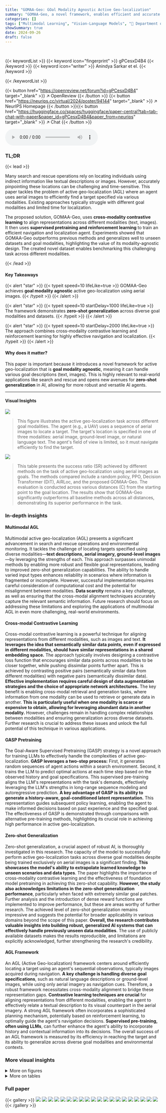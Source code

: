 ```yaml
---
title: "GOMAA-Geo: GOal Modality Agnostic Active Geo-localization"
summary: "GOMAA-Geo, a novel framework, enables efficient and accurate goal localization using aerial imagery, regardless of goal description modality (text or images), demonstrating impressive zero-shot genera..."
categories: []
tags: ["Multimodal Learning", "Vision-Language Models", "🏢 Department of Computer Science and Engineering, Washington University in St. Louis",]
showSummary: true
date: 2024-09-26
draft: false
---
```


<br>

{{< keywordList >}}
{{< keyword icon="fingerprint" >}} gPCesxD4B4 {{< /keyword >}}
{{< keyword icon="writer" >}} Anindya Sarkar et el. {{< /keyword >}}
 
{{< /keywordList >}}

{{< button href="https://openreview.net/forum?id=gPCesxD4B4" target="_blank" >}}
↗ OpenReview
{{< /button >}}
{{< button href="https://neurips.cc/virtual/2024/poster/94144" target="_blank" >}}
↗ NeurIPS Homepage
{{< /button >}}{{< button href="https://huggingface.co/spaces/huggingface/paper-central?tab=tab-chat-with-paper&paper_id=gPCesxD4B4&paper_from=neurips" target="_blank" >}}
↗ Chat
{{< /button >}}



<audio controls>
    <source src="https://ai-paper-reviewer.com/gPCesxD4B4/podcast.wav" type="audio/wav">
    Your browser does not support the audio element.
</audio>


### TL;DR


{{< lead >}}

Many search and rescue operations rely on locating individuals using indirect information like textual descriptions or images.  However, accurately pinpointing these locations can be challenging and time-sensitive. This paper tackles the problem of active geo-localization (AGL) where an agent uses aerial images to efficiently find a target specified via various modalities. Existing approaches typically struggle with different goal modalities and limited time for localization.

The proposed solution, GOMAA-Geo, uses **cross-modality contrastive learning** to align representations across different modalities (text, images).  It then uses **supervised pretraining and reinforcement learning** to train an efficient navigation and localization agent.  Experiments showed that GOMAA-Geo outperforms previous methods and generalizes well to unseen datasets and goal modalities, highlighting the value of its modality-agnostic design.  The created novel dataset enables benchmarking this challenging task across different modalities.

{{< /lead >}}


#### Key Takeaways

{{< alert "star" >}}
{{< typeit speed=10 lifeLike=true >}} GOMAA-Geo achieves **goal modality agnostic** active geo-localization using aerial images. {{< /typeit >}}
{{< /alert >}}

{{< alert "star" >}}
{{< typeit speed=10 startDelay=1000 lifeLike=true >}} The framework demonstrates **zero-shot generalization** across diverse goal modalities and datasets. {{< /typeit >}}
{{< /alert >}}

{{< alert "star" >}}
{{< typeit speed=10 startDelay=2000 lifeLike=true >}} The approach combines cross-modality contrastive learning and reinforcement learning for highly effective navigation and localization. {{< /typeit >}}
{{< /alert >}}

#### Why does it matter?
This paper is important because it introduces a novel framework for active geo-localization that is **goal modality agnostic**, meaning it can handle various goal descriptions (text, images). This is highly relevant to real-world applications like search and rescue and opens new avenues for **zero-shot generalization** in AI, allowing for more robust and versatile AI agents.

------
#### Visual Insights



![](https://ai-paper-reviewer.com/gPCesxD4B4/figures_2_1.jpg)

> This figure illustrates the active geo-localization task across different goal modalities.  The agent (e.g., a UAV) uses a sequence of aerial images to locate a target. The target's location is specified in one of three modalities: aerial image, ground-level image, or natural language text.  The agent's field of view is limited, so it must navigate efficiently to find the target.





![](https://ai-paper-reviewer.com/gPCesxD4B4/tables_6_1.jpg)

> This table presents the success ratio (SR) achieved by different methods on the task of active geo-localization using aerial images as goals.  The methods compared include a random policy, PPO, Decision Transformer (DiT), AiRLoc, and the proposed GOMAA-Geo. The evaluation is conducted across various distances (C) from the starting point to the goal location.  The results show that GOMAA-Geo significantly outperforms all baseline methods across all distances, demonstrating its superior performance in the task.





### In-depth insights


#### Multimodal AGL
Multimodal active geo-localization (AGL) presents a significant advancement in search and rescue operations and environmental monitoring.  It tackles the challenge of locating targets specified using diverse modalities—**text descriptions, aerial imagery, ground-level images**—by leveraging the strengths of each. This approach surpasses unimodal methods by enabling more robust and flexible goal representations, leading to improved zero-shot generalization capabilities. The ability to handle varied input types enhances reliability in scenarios where information is fragmented or incomplete.  However, successful implementation requires careful consideration of computational cost and the potential for misalignment between modalities. **Data scarcity** remains a key challenge, as well as ensuring that the cross-modal alignment techniques accurately capture the relevant semantic information. Future research should focus on addressing these limitations and exploring the applications of multimodal AGL in even more challenging, real-world environments.

#### Cross-modal Contrastive Learning
Cross-modal contrastive learning is a powerful technique for aligning representations from different modalities, such as images and text.  **It leverages the idea that semantically similar data points, even if expressed in different modalities, should have similar representations in a shared embedding space.** The approach typically involves designing a contrastive loss function that encourages similar data points across modalities to be closer together, while pushing dissimilar points further apart. This is achieved by contrasting positive pairs (semantically similar data from different modalities) with negative pairs (semantically dissimilar data).  **Effective implementation requires careful design of data augmentation strategies and the choice of appropriate network architectures.** The key benefit is enabling cross-modal retrieval and generation tasks, where information from one modality can be used to retrieve or generate data in another. **This is particularly useful when one modality is scarce or expensive to obtain, allowing for leveraging abundant data in another modality.**  However, challenges remain in handling complex relationships between modalities and ensuring generalization across diverse datasets.  Further research is crucial to address these issues and unlock the full potential of this technique in various applications.

#### GASP Pretraining
The Goal-Aware Supervised Pretraining (GASP) strategy is a novel approach for training LLMs to effectively handle the complexities of active geo-localization.  **GASP leverages a two-step process:** First, it generates random sequences of agent actions within a search environment. Second, it trains the LLM to predict optimal actions at each time step based on the observed history and goal specifications. This supervised pre-training aligns the LLM's representations with the task's demands, effectively leveraging the LLM's strengths in long-range sequence modeling and autoregressive prediction.  **A key advantage of GASP is its ability to generate a history-aware, goal-conditioned latent representation.**  This representation guides subsequent policy learning, enabling the agent to make informed decisions based on past experience and the specified goal. The effectiveness of GASP is demonstrated through comparisons with alternative pre-training methods, highlighting its crucial role in achieving high performance in active geo-localization.

#### Zero-shot Generalization
Zero-shot generalization, a crucial aspect of robust AI, is thoroughly investigated in this research. The capacity of the model to successfully perform active geo-localization tasks across diverse goal modalities despite being trained exclusively on aerial images is a significant finding. **This showcases the model's ability to extrapolate learned knowledge to unseen scenarios and data types**.  The paper highlights the importance of cross-modality contrastive learning and the effectiveness of foundation model pretraining in achieving this zero-shot capability.  **However, the study also acknowledges limitations in the zero-shot generalization performance**, particularly when faced with extremely similar goal patches.  Further analysis and the introduction of dense reward functions are implemented to improve performance, but these are areas worthy of further research.  The achieved level of zero-shot generalization remains impressive and suggests the potential for broader applicability in various domains beyond the scope of this paper. **Overall, the research contributes valuable insights into building robust, generalized AI systems that can effectively handle previously unseen data modalities**. The use of publicly available datasets makes the results reproducible, and limitations are explicitly acknowledged, further strengthening the research's credibility.

#### AGL Framework
An AGL (Active Geo-localization) framework centers around efficiently locating a target using an agent's sequential observations, typically images acquired during navigation.  **A key challenge is handling diverse goal specifications**, such as natural language descriptions or ground-level images, while using only aerial imagery as navigation cues.  Therefore, a robust framework necessitates cross-modality alignment to bridge these representation gaps. **Contrastive learning techniques are crucial** for aligning representations from different modalities, enabling the agent to effectively relate a textual description to its visual counterpart in the aerial imagery.  A strong AGL framework often incorporates a sophisticated planning mechanism, potentially based on reinforcement learning, to optimally guide the agent's navigation decisions. **Supervised pre-training, often using LLMs**, can further enhance the agent's ability to incorporate history and contextual information into its decisions.  The overall success of an AGL framework is measured by its efficiency in reaching the target and its ability to generalize across diverse goal modalities and environmental contexts.


### More visual insights

<details>
<summary>More on figures
</summary>


![](https://ai-paper-reviewer.com/gPCesxD4B4/figures_3_1.jpg)

> This figure illustrates the Goal-Aware Supervised Pretraining (GASP) strategy used to pretrain Large Language Models (LLMs) for the Goal-Conditioned Partially Observable Markov Decision Process (GC-POMDP) problem of active geo-localization.  The GASP strategy involves two steps: 1) generating a random trajectory using a random policy, and 2) training the LLM to predict the next best action at each step based on the entire history. The LLM uses a CLIP-based Multi-Modal Feature Extractor (CLIP-MMFE) to process aerial image observations.  The training objective is to minimize the cross-entropy loss between the LLM's predicted actions and a set of optimal actions. The figure shows the input embeddings to the LLM, the LLM architecture, and the cross-entropy loss function.


![](https://ai-paper-reviewer.com/gPCesxD4B4/figures_5_1.jpg)

> This figure shows the GOMAA-Geo framework's architecture, illustrating how it handles different goal modalities (aerial, ground-level images, and text) to achieve active geo-localization. The process begins with the CLIP-MMFE which handles the different modalities by aligning their representations. The aligned representations are then fed into an LLM, which predicts an action based on the history of observed states and actions. Finally, an actor-critic network refines the action selection, considering the current state and the goal.


![](https://ai-paper-reviewer.com/gPCesxD4B4/figures_7_1.jpg)

> This figure illustrates the active geo-localization task across different modalities. The agent, using only sequential observations of aerial images, needs to find the goal which can be specified using various modalities such as aerial images, ground level images, or natural language descriptions. The agent can only observe a small part of the search area at each time step.


![](https://ai-paper-reviewer.com/gPCesxD4B4/figures_8_1.jpg)

> The figure showcases four different exploration strategies used by GOMAA-Geo to reach a goal, categorized by different goal modalities. The first column demonstrates an argmax policy, which always selects the action with the highest probability of success, thus resulting in a deterministic path. The remaining columns illustrate stochastic policies, introducing randomness in action selection, leading to four distinct but successful trajectories.


![](https://ai-paper-reviewer.com/gPCesxD4B4/figures_8_2.jpg)

> This figure illustrates the task of active geo-localization. An agent (like a UAV) needs to find a target within a search area using only a sequence of partial aerial views (limited field of view).  The goal can be described in multiple ways: as an aerial image, a ground-level image, or natural language. The agent must efficiently use the sequence of observations to find the goal as quickly as possible.


![](https://ai-paper-reviewer.com/gPCesxD4B4/figures_9_1.jpg)

> This figure shows four example scenarios of GOMAA-Geo's exploration behavior using both stochastic and argmax policies across different goal modalities. In each scenario, the agent starts at the same location and attempts to reach the goal. The stochastic policy is shown in different colors for multiple trials (different colored lines) to show the variability introduced by its probabilistic action selection.  The argmax policy, in contrast, always chooses the most probable action at each step, resulting in a more direct path to the goal. The figure aims to illustrate how different policy choices lead to different exploration patterns, even when the underlying model and goal are the same.


![](https://ai-paper-reviewer.com/gPCesxD4B4/figures_14_1.jpg)

> This figure illustrates the active geo-localization task across different modalities. An agent (e.g., a UAV) must locate a goal within a search area using only sequential observations of aerial sub-images.  The goal is specified in one of several modalities (natural language, ground-level image, or aerial image), but its exact location (pg) within the search area is unknown. The agent can move to different positions (pt) within the area.  The challenge is to efficiently find the goal (pt = pg) with limited localization time.  The figure visually represents the task with three examples: a ground-level image, an aerial image, and natural language text, all indicating a distinct goal.


![](https://ai-paper-reviewer.com/gPCesxD4B4/figures_14_2.jpg)

> This figure shows four different trials of the GOMAA-Geo model exploring a search area to find a goal.  The goal is specified in three different modalities: an image, a textual description, and an aerial image.  The red line shows the optimal path taken by the argmax policy. The other lines depict alternative paths taken by the stochastic policy in four different runs.  The figure demonstrates the agent's ability to successfully locate the goal in all three modalities using the minimum number of steps.


![](https://ai-paper-reviewer.com/gPCesxD4B4/figures_15_1.jpg)

> This figure visualizes how the GOMAA-Geo agent explores the environment to reach a goal specified in different modalities (text, ground-level image, aerial image). The figure shows four different stochastic policy trials and one argmax policy trial.  The stochastic policy demonstrates the agent's ability to explore probabilistically, while the argmax policy represents the most likely path based on the learned model's predictions. The visualization helps understand the agent's decision-making process across various goal modalities.


![](https://ai-paper-reviewer.com/gPCesxD4B4/figures_15_2.jpg)

> This figure showcases four different exploration trajectories generated by the GOMAA-Geo agent using a stochastic policy (trials 1-4) and a deterministic argmax policy. Each trajectory shows the path taken by the agent (indicated by different colored lines) to reach the goal, starting from the same initial point.  All four stochastic policy runs and the argmax policy run successfully reach the goal.  The figure demonstrates the agent's ability to find a successful route to the goal, even when using a stochastic policy that introduces randomness into the action selection process. This highlights the robustness of the GOMAA-Geo method.


![](https://ai-paper-reviewer.com/gPCesxD4B4/figures_16_1.jpg)

> This figure visualizes the exploration trajectories generated by GOMAA-Geo's stochastic and argmax policies for a specific start and goal pair. The stochastic policy selects actions probabilistically, while the argmax policy chooses the action with the highest probability.  The figure demonstrates the different exploration paths taken by the agent in multiple trials using the stochastic policy and contrasts them with the more direct, deterministic path of the argmax policy. This illustrates the exploration-exploitation trade-off inherent in reinforcement learning agents and how a stochastic policy can lead to discovering alternative, potentially more efficient, paths to the goal.


![](https://ai-paper-reviewer.com/gPCesxD4B4/figures_16_2.jpg)

> This figure illustrates the task of active geo-localization with goals specified in different modalities (aerial image, ground-level image, natural language description).  An agent (e.g., a UAV) uses a sequence of aerial images to locate a goal. The agent's field of view is limited (as shown by the grid overlay), and it must navigate efficiently to the goal. The goal is only partially observed through the agent's limited view.


![](https://ai-paper-reviewer.com/gPCesxD4B4/figures_17_1.jpg)

> This figure shows the performance of the GOMAA-Geo model across different search budget sizes (B). The x-axis represents different values of C (distance from start to goal) and B (search budget), and the y-axis represents the success rate. The box plot shows the distribution of success rates across multiple independent trials for each configuration. For both C=5 and C=6, the success rate generally increases as the search budget B increases.


![](https://ai-paper-reviewer.com/gPCesxD4B4/figures_19_1.jpg)

> The figure shows the GOMAA-Geo framework, illustrating its components: CLIP-MMFE for multi-modal feature extraction, GASP (Goal-Aware Supervised Pretraining) for LLM pre-training, and the actor-critic network for planning.  The framework enables the agent to learn a goal-conditioned latent representation using historical data and goal specifications. The trained model can generalize to different goal modalities (text, ground-level, aerial images).


![](https://ai-paper-reviewer.com/gPCesxD4B4/figures_20_1.jpg)

> This figure shows the geographical distribution of the 73 ground-level images collected for the MM-GAG dataset.  The images are sourced from various locations across the globe, indicating a diverse range of geographical contexts represented in the dataset.  This diversity is important for evaluating the generalizability of the GOMAA-Geo model to unseen environments and real-world scenarios.


![](https://ai-paper-reviewer.com/gPCesxD4B4/figures_21_1.jpg)

> This boxplot visualizes the performance of different active geo-localization methods (Random, DiT, AirLoc, PPO, and GOMAA-Geo) across various start-to-goal distances (C = 4, 5, 6, 7, 8) using the Masa dataset. Each box represents the distribution of success ratios obtained across multiple trials for each method and distance. The boxplot clearly shows that GOMAA-Geo consistently outperforms all other baselines in terms of success rate.


![](https://ai-paper-reviewer.com/gPCesxD4B4/figures_22_1.jpg)

> The figure shows the performance comparison of GOMAA-Geo with different baseline methods across different evaluation settings using the Masa dataset. The boxplots represent the distribution of the success ratios obtained from five independent experimental trials for each method across various start-to-goal distances (C). The results show that GOMAA-Geo significantly outperforms all the baseline methods across all evaluation settings.


![](https://ai-paper-reviewer.com/gPCesxD4B4/figures_23_1.jpg)

> This figure visualizes the exploration behavior of the GOMAA-Geo model across four different goal modalities: aerial image, ground-level image, and natural language text. Each column represents a different goal modality, and each row illustrates the agent's path (trajectory) during a single trial.  The stochastic policy (represented by different colored lines) allows the agent to explore multiple paths probabilistically by selecting actions based on their probabilities.  In contrast, the argmax policy uses a deterministic approach, selecting the action with the highest probability at each step. The figure aims to showcase how GOMAA-Geo can handle different goal specifications while learning effective exploration strategies.


![](https://ai-paper-reviewer.com/gPCesxD4B4/figures_23_2.jpg)

> The figure shows four examples of how the GOMAA-Geo model explores the environment in order to reach the goal. The goal is represented as a yellow dot in each case. The top row shows the argmax policy, where the agent deterministically chooses the action with the highest predicted probability. The bottom row shows four trials of the stochastic policy, where the agent randomly selects an action, with the probability of each action determined by the policy. The different colors of the trajectories represent the different trials of the stochastic policy. This figure illustrates the stochastic nature of the exploration process and how the agent learns to find the goal effectively.


</details>




<details>
<summary>More on tables
</summary>


![](https://ai-paper-reviewer.com/gPCesxD4B4/tables_6_2.jpg)
> This table presents the success ratio (SR) achieved by GOMAA-Geo across three different goal modalities (text, ground image, and aerial image) for various distances (C) from the start to the goal location.  The results highlight GOMAA-Geo's zero-shot generalization capabilities, demonstrating comparable performance across modalities despite only being trained with aerial image goals.

![](https://ai-paper-reviewer.com/gPCesxD4B4/tables_7_1.jpg)
> This table presents the results of a zero-shot generalization experiment.  The GOMAA-Geo model, trained only on the Masa dataset with aerial image goals, is evaluated on the xBD-pre and xBD-disaster datasets.  The success rate (SR) is reported for various distances (C) between the start and goal locations.  The results demonstrate that GOMAA-Geo significantly outperforms several baseline methods in this zero-shot generalization scenario, showing its ability to adapt to unseen environments and goal modalities.

![](https://ai-paper-reviewer.com/gPCesxD4B4/tables_7_2.jpg)
> This table compares the performance of the GOMAA-Geo model against a modified version (Mask-GOMAA) where goal information is masked out.  It demonstrates the importance of goal information for effective active geo-localization by showing a substantial drop in performance when goal information is removed.

![](https://ai-paper-reviewer.com/gPCesxD4B4/tables_8_1.jpg)
> This table compares the performance of GOMAA-Geo and LLM-Geo across various evaluation settings using the Masa dataset. The only distinction between LLM-Geo and GOMAA-Geo is the presence of the planner module in the latter.  The results show that the performance of LLM-Geo is significantly inferior to GOMAA-Geo, highlighting the importance of combining an LLM with a planning module.

![](https://ai-paper-reviewer.com/gPCesxD4B4/tables_8_2.jpg)
> This table compares the performance of GOMAA-Geo and RPG-GOMAA on the Masa dataset.  RPG-GOMAA uses a different LLM pre-training strategy than GOMAA-Geo, using an autoregressive token masking approach instead of GASP. The results show that GOMAA-Geo outperforms RPG-GOMAA across all evaluation settings (different distances from start to goal), demonstrating the effectiveness of the GASP pre-training strategy.

![](https://ai-paper-reviewer.com/gPCesxD4B4/tables_9_1.jpg)
> This table compares the performance of GOMAA-Geo against several baseline methods in a zero-shot generalization setting.  The evaluation is performed using two datasets, xBD-pre (pre-disaster) and xBD-disaster (post-disaster) with the goal always specified as a pre-disaster aerial image. The results demonstrate GOMAA-Geo's superior performance across different start-to-goal distances (C) compared to baseline methods like Random, PPO, DiT, and AiRLoc.

![](https://ai-paper-reviewer.com/gPCesxD4B4/tables_13_1.jpg)
> This table presents the results of a zero-shot evaluation experiment on a 10x10 grid.  The models being evaluated were trained only on the smaller 5x5 grid using the Masa dataset.  The goal in this zero-shot experiment is to use the models trained on the smaller grid size and dataset, to successfully perform on a new, larger 10x10 grid with disaster data (xBD-disaster). The table shows success rate (SR) for different distances (C) between start and goal locations.  GOMAA-Geo consistently outperforms other methods across all distances.

![](https://ai-paper-reviewer.com/gPCesxD4B4/tables_13_2.jpg)
> This table presents the results of a zero-shot evaluation on a 10x10 grid using the xBD-disaster dataset.  The models used were trained only on the smaller 5x5 grid using the Masa dataset.  The table shows that GOMAA-Geo significantly outperforms the other methods (Random, DiT) across different distances (C) from start to goal location.

![](https://ai-paper-reviewer.com/gPCesxD4B4/tables_15_1.jpg)
> This table presents the success ratio (SR) achieved by different methods on the geo-localization task using the Massachusetts Buildings dataset, where goals are specified as aerial images.  The methods compared are Random policy, PPO, DiT, AiRLoc, and GOMAA-Geo. The SR is shown for varying distances (C) from the starting point to the goal location, representing the difficulty of the task. The results demonstrate that GOMAA-Geo outperforms all other methods across all evaluated distances.

![](https://ai-paper-reviewer.com/gPCesxD4B4/tables_16_1.jpg)
> This table compares the performance of GOMAA-Geo and RPG-GOMAA on the xBD-disaster dataset in a zero-shot generalization setting.  Both models were trained on the Masa dataset, but evaluated on the xBD-disaster dataset where the goal is presented as pre-disaster top-view imagery. The results demonstrate the importance of the GASP strategy for achieving robust performance in zero-shot generalization scenarios.

![](https://ai-paper-reviewer.com/gPCesxD4B4/tables_17_1.jpg)
> This table shows the results of an experiment comparing the performance of two policies trained with different sampling strategies (random vs. uniform). The evaluation includes both pre-disaster (Masa) and post-disaster (xBD) datasets, providing an assessment of the policies' zero-shot generalization capability. The results indicate that the uniform sampling strategy leads to superior performance.

![](https://ai-paper-reviewer.com/gPCesxD4B4/tables_18_1.jpg)
> This table presents the results of experiments evaluating the performance of GOMAA-Geo using different Large Language Models (LLMs) with natural language text as the goal modality.  The results are broken down by different distances (C) between the starting point and the goal location.  The table allows for a comparison of the efficacy of various LLMs within the GOMAA-Geo framework.

![](https://ai-paper-reviewer.com/gPCesxD4B4/tables_18_2.jpg)
> This table presents the results of experiments evaluating the performance of GOMAA-Geo using different Large Language Models (LLMs) on the MM-GAG dataset.  The MM-GAG dataset allows for the specification of goals using different modalities (ground-level images and aerial images). The table is split into two sections: the left section shows results when goals are specified as ground-level images, and the right section shows results when goals are specified as aerial images.  The results are presented for different distances (C) from the starting point to the goal location.  This allows for an assessment of the model's performance across various conditions.

![](https://ai-paper-reviewer.com/gPCesxD4B4/tables_19_1.jpg)
> This table presents the results of evaluating GOMAA-Geo's performance using different Large Language Models (LLMs) on the MM-GAG dataset.  It is split into two sections: one for ground-level image goals and one for aerial image goals. The table shows the success ratio (SR) achieved by GOMAA-Geo with different LLMs across various evaluation settings, demonstrating the model's performance across different goal modalities.

![](https://ai-paper-reviewer.com/gPCesxD4B4/tables_21_1.jpg)
> This table presents the success rates (SR) achieved by different methods on the active geo-localization task, specifically when the goals are specified as aerial images. It compares the performance of GOMAA-Geo against baseline methods such as Random Policy, PPO, DiT, and AiRLoc across various distances (C) between the start and goal locations. The results demonstrate the superior performance of GOMAA-Geo in achieving higher success rates compared to other methods.

</details>




### Full paper

{{< gallery >}}
<img src="https://ai-paper-reviewer.com/gPCesxD4B4/1.png" class="grid-w50 md:grid-w33 xl:grid-w25" />
<img src="https://ai-paper-reviewer.com/gPCesxD4B4/2.png" class="grid-w50 md:grid-w33 xl:grid-w25" />
<img src="https://ai-paper-reviewer.com/gPCesxD4B4/3.png" class="grid-w50 md:grid-w33 xl:grid-w25" />
<img src="https://ai-paper-reviewer.com/gPCesxD4B4/4.png" class="grid-w50 md:grid-w33 xl:grid-w25" />
<img src="https://ai-paper-reviewer.com/gPCesxD4B4/5.png" class="grid-w50 md:grid-w33 xl:grid-w25" />
<img src="https://ai-paper-reviewer.com/gPCesxD4B4/6.png" class="grid-w50 md:grid-w33 xl:grid-w25" />
<img src="https://ai-paper-reviewer.com/gPCesxD4B4/7.png" class="grid-w50 md:grid-w33 xl:grid-w25" />
<img src="https://ai-paper-reviewer.com/gPCesxD4B4/8.png" class="grid-w50 md:grid-w33 xl:grid-w25" />
<img src="https://ai-paper-reviewer.com/gPCesxD4B4/9.png" class="grid-w50 md:grid-w33 xl:grid-w25" />
<img src="https://ai-paper-reviewer.com/gPCesxD4B4/10.png" class="grid-w50 md:grid-w33 xl:grid-w25" />
<img src="https://ai-paper-reviewer.com/gPCesxD4B4/11.png" class="grid-w50 md:grid-w33 xl:grid-w25" />
<img src="https://ai-paper-reviewer.com/gPCesxD4B4/12.png" class="grid-w50 md:grid-w33 xl:grid-w25" />
<img src="https://ai-paper-reviewer.com/gPCesxD4B4/13.png" class="grid-w50 md:grid-w33 xl:grid-w25" />
<img src="https://ai-paper-reviewer.com/gPCesxD4B4/14.png" class="grid-w50 md:grid-w33 xl:grid-w25" />
<img src="https://ai-paper-reviewer.com/gPCesxD4B4/15.png" class="grid-w50 md:grid-w33 xl:grid-w25" />
<img src="https://ai-paper-reviewer.com/gPCesxD4B4/16.png" class="grid-w50 md:grid-w33 xl:grid-w25" />
<img src="https://ai-paper-reviewer.com/gPCesxD4B4/17.png" class="grid-w50 md:grid-w33 xl:grid-w25" />
<img src="https://ai-paper-reviewer.com/gPCesxD4B4/18.png" class="grid-w50 md:grid-w33 xl:grid-w25" />
<img src="https://ai-paper-reviewer.com/gPCesxD4B4/19.png" class="grid-w50 md:grid-w33 xl:grid-w25" />
<img src="https://ai-paper-reviewer.com/gPCesxD4B4/20.png" class="grid-w50 md:grid-w33 xl:grid-w25" />
{{< /gallery >}}